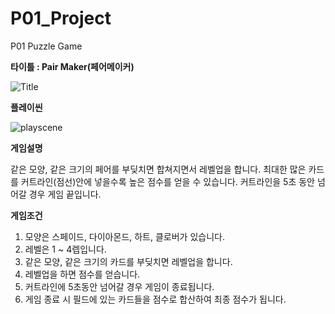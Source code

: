 # P01_Project
 P01 Puzzle Game 
 
 **타이틀 : Pair Maker(페어메이커)**
 
 ![Title](https://user-images.githubusercontent.com/79890783/231509458-0f820550-4f2b-44a5-b5d2-3ed5b9b228eb.png)
 
 **플레이씬**

![playscene](https://user-images.githubusercontent.com/79890783/231509232-f6727b7e-0fef-440e-a699-1009217a7db4.png)

 **게임설명**
 
 같은 모양, 같은 크기의 페어를 부딪치면 합쳐지면서 레벨업을 합니다. 
 최대한 많은 카드를 커트라인(점선)안에 넣을수록 높은 점수를 얻을 수 있습니다.
 커트라인을 5초 동안 넘어갈 경우 게임 끝입니다.
 
 **게임조건**
 1. 모양은 스페이드, 다이아몬드, 하트, 클로버가 있습니다.
 2. 레벨은 1 ~ 4렙입니다.
 3. 같은 모양, 같은 크기의 카드를 부딪치면 레벨업을 합니다.
 4. 레벨업을 하면 점수를 얻습니다.
 5. 커트라인에 5초동안 넘어갈 경우 게임이 종료됩니다.
 6. 게임 종료 시 필드에 있는 카드들을 점수로 합산하여 최종 점수가 됩니다.
